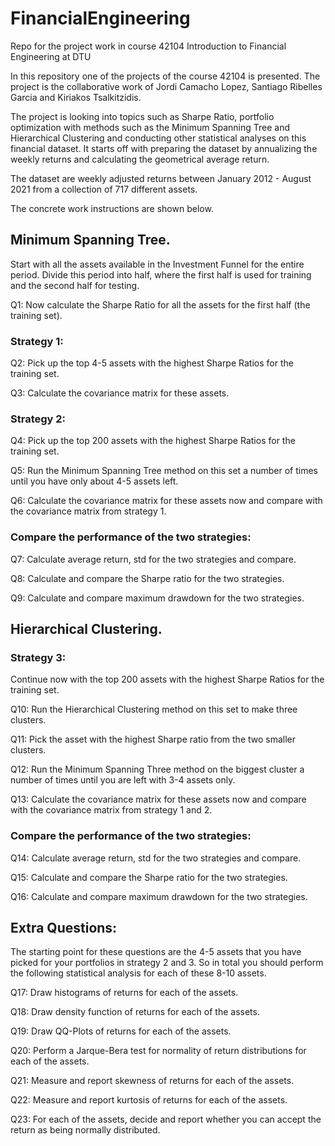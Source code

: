 # FinancialEngineering
Repo for the project work in course 42104 Introduction to Financial Engineering at DTU

In this repository one of the projects of the course 42104 is presented. The project is the collaborative work of Jordi Camacho Lopez, Santiago Ribelles Garcia and Kiriakos Tsalkitzidis.

The project is looking into topics such as Sharpe Ratio, portfolio optimization with methods such as the Minimum Spanning Tree and Hierarchical Clustering and conducting other statistical analyses on this financial dataset. It starts off with preparing the dataset by annualizing the weekly returns and calculating the geometrical average return.

The dataset are weekly adjusted returns between January 2012 - August 2021 from a collection of 717 different assets.

The concrete work instructions are shown below. 

## Minimum Spanning Tree.

Start with all the assets available in the Investment Funnel for the entire period. Divide this period into half, where the first half is used for training and the second half for testing.

Q1: Now calculate the Sharpe Ratio for all the assets for the first half (the training set).

### Strategy 1:

Q2: Pick up the top 4-5 assets with the highest Sharpe Ratios for the training set.

Q3: Calculate the covariance matrix for these assets.

### Strategy 2:

Q4: Pick up the top 200 assets with the highest Sharpe Ratios for the training set.

Q5: Run the Minimum Spanning Tree method on this set a number of times until you have only about 4-5 assets left.

Q6: Calculate the covariance matrix for these assets now and compare with the covariance matrix from strategy 1.

### Compare the performance of the two strategies:

Q7: Calculate average return, std for the two strategies and compare.

Q8: Calculate and compare the Sharpe ratio for the two strategies. 

Q9: Calculate and compare maximum drawdown for the two strategies.

## Hierarchical Clustering.

### Strategy 3:

Continue now with the top 200 assets with the highest Sharpe Ratios for the training set.

Q10: Run the Hierarchical Clustering method on this set to make three clusters.

Q11: Pick the asset with the highest Sharpe ratio from the two smaller clusters.

Q12: Run the Minimum Spanning Three method on the biggest cluster a number of times until you are left with 3-4 assets only.

Q13: Calculate the covariance matrix for these assets now and compare with the covariance matrix from strategy 1 and 2.

### Compare the performance of the two strategies:

Q14: Calculate average return, std for the two strategies and compare. 

Q15: Calculate and compare the Sharpe ratio for the two strategies. 

Q16: Calculate and compare maximum drawdown for the two strategies.

## Extra Questions:

The starting point for these questions are the 4-5 assets that you have picked for your portfolios in strategy 2 and 3. So in total you should perform the following statistical analysis for each of these 8-10 assets.

Q17: Draw histograms of returns for each of the assets.

Q18: Draw density function of returns for each of the assets.

Q19: Draw QQ-Plots of returns for each of the assets.

Q20: Perform a Jarque-Bera test for normality of return distributions for each of the assets. 

Q21: Measure and report skewness of returns for each of the assets.

Q22: Measure and report kurtosis of returns for each of the assets.

Q23: For each of the assets, decide and report whether you can accept the return as being normally distributed.
